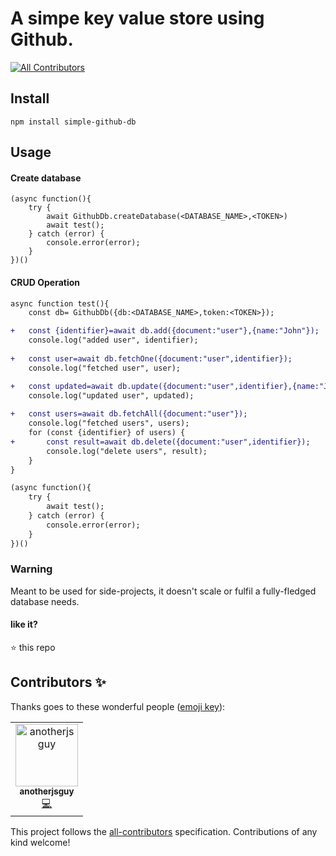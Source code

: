 # A simpe key value store using Github.
[![All Contributors](https://img.shields.io/badge/all_contributors-1-orange.svg?style=flat-square)](#contributors)

## Install
`npm install simple-github-db`
## Usage

#### Create database
```
(async function(){
    try {
        await GithubDb.createDatabase(<DATABASE_NAME>,<TOKEN>)
        await test();
    } catch (error) {
        console.error(error);
    }
})()

```
#### CRUD Operation
```diff
async function test(){
    const db= GithubDb({db:<DATABASE_NAME>,token:<TOKEN>}); 

+   const {identifier}=await db.add({document:"user"},{name:"John"});
    console.log("added user", identifier);
    
+   const user=await db.fetchOne({document:"user",identifier});
    console.log("fetched user", user);

+   const updated=await db.update({document:"user",identifier},{name:"John Cena"});
    console.log("updated user", updated);
    
+   const users=await db.fetchAll({document:"user"});
    console.log("fetched users", users);
    for (const {identifier} of users) {
+       const result=await db.delete({document:"user",identifier});
        console.log("delete users", result);
    }
}  

(async function(){
    try {
        await test();
    } catch (error) {
        console.error(error);
    }
})()
```

### Warning
Meant to be used for side-projects, it doesn't scale or fulfil a fully-fledged database needs.

#### like it?

⭐️ this repo

## Contributors ✨

Thanks goes to these wonderful people ([emoji key](https://allcontributors.org/docs/en/emoji-key)):

<!-- ALL-CONTRIBUTORS-LIST:START - Do not remove or modify this section -->
<!-- prettier-ignore -->
<table>
  <tr>
    <td align="center"><a href="https://in.linkedin.com/in/kuldeepkeshwar"><img src="https://avatars1.githubusercontent.com/u/10448534?v=4" width="100px;" alt="anotherjsguy"/><br /><sub><b>anotherjsguy</b></sub></a><br /><a href="https://github.com/kuldeepkeshwar/simple-github-db/commits?author=kuldeepkeshwar" title="Code">💻</a></td>
  </tr>
</table>

<!-- ALL-CONTRIBUTORS-LIST:END -->

This project follows the [all-contributors](https://github.com/all-contributors/all-contributors) specification. Contributions of any kind welcome!
